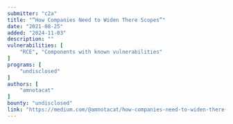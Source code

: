 ```yaml
---
submitter: "c2a"
title: "“How Companies Need to Widen There Scopes”"
date: "2021-08-25"
added: "2024-11-03"
description: ""
vulnerabilities: [
    "RCE", "Components with known vulnerabilities"
]
programs: [
    "undisclosed"
]
authors: [
    "amnotacat"
]
bounty: "undisclosed"
link: "https://medium.com/@amnotacat/how-companies-need-to-widen-there-scopes-75ba19ac50c7"
---
```




